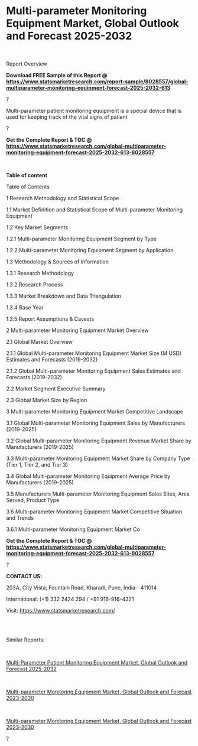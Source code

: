 <h1>Multi-parameter Monitoring Equipment Market, Global Outlook and Forecast 2025-2032</h1><br/><p>Report Overview</p>
 
 
 
 <div><b>Download FREE Sample of this Report @ <a href="https://www.statsmarketresearch.com/download-free-sample/8028557/global-multiparameter-monitoring-equipment-forecast-2025-2032-613">https://www.statsmarketresearch.com/report-sample/8028557/global-multiparameter-monitoring-equipment-forecast-2025-2032-613</a></b></div>
 
 
 
 <p>? </p>
 
 
 
 <p>Multi-parameter patient monitoring equipment is a special device that is used for keeping track of the vital signs of patient</p>
 
 
 
 <p>? </p>
 
 
 
 <div><b>Get the Complete Report & TOC @ <a href="https://www.statsmarketresearch.com/global-multiparameter-monitoring-equipment-forecast-2025-2032-613-8028557">https://www.statsmarketresearch.com/global-multiparameter-monitoring-equipment-forecast-2025-2032-613-8028557</a></b></div>
 
 
 
 <p><br />
 
 <b>Table of content</b></p>
 
 
 
 <p>Table of Contents<br />
 
 1 Research Methodology and Statistical Scope<br />
 
 1.1 Market Definition and Statistical Scope of Multi-parameter Monitoring Equipment<br />
 
 1.2 Key Market Segments<br />
 
 1.2.1 Multi-parameter Monitoring Equipment Segment by Type<br />
 
 1.2.2 Multi-parameter Monitoring Equipment Segment by Application<br />
 
 1.3 Methodology & Sources of Information<br />
 
 1.3.1 Research Methodology<br />
 
 1.3.2 Research Process<br />
 
 1.3.3 Market Breakdown and Data Triangulation<br />
 
 1.3.4 Base Year<br />
 
 1.3.5 Report Assumptions & Caveats<br />
 
 2 Multi-parameter Monitoring Equipment Market Overview<br />
 
 2.1 Global Market Overview<br />
 
 2.1.1 Global Multi-parameter Monitoring Equipment Market Size (M USD) Estimates and Forecasts (2019-2032)<br />
 
 2.1.2 Global Multi-parameter Monitoring Equipment Sales Estimates and Forecasts (2019-2032)<br />
 
 2.2 Market Segment Executive Summary<br />
 
 2.3 Global Market Size by Region<br />
 
 3 Multi-parameter Monitoring Equipment Market Competitive Landscape<br />
 
 3.1 Global Multi-parameter Monitoring Equipment Sales by Manufacturers (2019-2025)<br />
 
 3.2 Global Multi-parameter Monitoring Equipment Revenue Market Share by Manufacturers (2019-2025)<br />
 
 3.3 Multi-parameter Monitoring Equipment Market Share by Company Type (Tier 1, Tier 2, and Tier 3)<br />
 
 3.4 Global Multi-parameter Monitoring Equipment Average Price by Manufacturers (2019-2025)<br />
 
 3.5 Manufacturers Multi-parameter Monitoring Equipment Sales Sites, Area Served, Product Type<br />
 
 3.6 Multi-parameter Monitoring Equipment Market Competitive Situation and Trends<br />
 
 3.6.1 Multi-parameter Monitoring Equipment Market Co</p>
 
 
 
 <div><b>Get the Complete Report & TOC @ <a href="https://www.statsmarketresearch.com/global-multiparameter-monitoring-equipment-forecast-2025-2032-613-8028557">https://www.statsmarketresearch.com/global-multiparameter-monitoring-equipment-forecast-2025-2032-613-8028557</a></b></div>
 
 
 
 <p>? </p>
 
 
 
 <p><b>CONTACT US:</b><br />
 
 203A, City Vista, Fountain Road, Kharadi, Pune, India - 411014<br />
 
 International: (+1) 332 2424 294 / +91 916-916-4321<br />
 
 Visit: <a href="https://www.statsmarketresearch.com/">https://www.statsmarketresearch.com/</a><br />
 
 <br />
 
 <br />
 
 Similar Reports:<br />
 
 <br />
 
 <a href="https://www.statsmarketresearch.com/global-multiparameter-patient-monitoring-equipment-forecast-2025-2032-991-8028555">Multi-Parameter Patient Monitoring Equipment Market, Global Outlook and Forecast 2025-2032</a><br />
 
 <br />
 
 <a href="https://www.statsmarketresearch.com/global-multiparameter-monitoring-equipment-forecast-2023-2030-710-7870543">Multi-parameter Monitoring Equipment Market, Global Outlook and Forecast 2023-2030</a><br />
 
 <br />
 
 <a href="https://www.statsmarketresearch.com/global-multiparameter-monitoring-equipment-forecast-2023-2030-10-7870941">Multi-parameter Monitoring Equipment Market, Global Outlook and Forecast 2023-2030</a><br />
 
 ? </p>